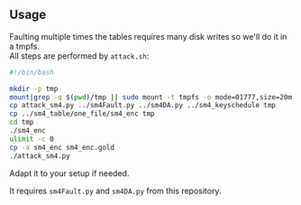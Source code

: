 Usage
-----

Faulting multiple times the tables requires many disk writes so we'll do it in a tmpfs.  
All steps are performed by ```attack.sh```:

```bash
#!/bin/bash

mkdir -p tmp
mount|grep -q $(pwd)/tmp || sudo mount -t tmpfs -o mode=01777,size=20m tmpfs tmp
cp attack_sm4.py ../sm4Fault.py ../sm4DA.py ../sm4_keyschedule tmp
cp ../sm4_table/one_file/sm4_enc tmp
cd tmp
./sm4_enc
ulimit -c 0
cp -a sm4_enc sm4_enc.gold
./attack_sm4.py
```

Adapt it to your setup if needed. 

It requires ```sm4Fault.py``` and ```sm4DA.py``` from this repository.

